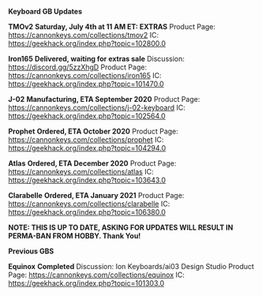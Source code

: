 **__Keyboard GB Updates__**

__TMOv2__
**Saturday, July 4th at 11 AM ET: EXTRAS**
Product Page: <https://cannonkeys.com/collections/tmov2>
IC: <https://geekhack.org/index.php?topic=102800.0>

__Iron165__
**Delivered, waiting for extras sale**
Discussion: <https://discord.gg/5zzXhgD>
Product Page: <https://cannonkeys.com/collections/iron165>
IC: <https://geekhack.org/index.php?topic=101470.0>

__J-02__
**Manufacturing, ETA September 2020**
Product Page: <https://cannonkeys.com/collections/j-02-keyboard>
IC: <https://geekhack.org/index.php?topic=102564.0>

__Prophet__
**Ordered, ETA October 2020**
Product Page: <https://cannonkeys.com/collections/prophet>
IC: <https://geekhack.org/index.php?topic=104294.0>

__Atlas__
**Ordered, ETA December 2020**
Product Page: <https://cannonkeys.com/collections/atlas>
IC: <https://geekhack.org/index.php?topic=103643.0>

__Clarabelle__
**Ordered, ETA January 2021**
Product Page: <https://cannonkeys.com/collections/clarabelle>
IC: <https://geekhack.org/index.php?topic=106380.0>

**NOTE: THIS IS UP TO DATE, ASKING FOR UPDATES WILL RESULT IN PERMA-BAN FROM HOBBY. Thank You!**


**__Previous GBS__**

__Equinox__
**Completed**
Discussion: Ion Keyboards/ai03 Design Studio
Product Page: <https://cannonkeys.com/collections/equinox>
IC: <https://geekhack.org/index.php?topic=101303.0>
